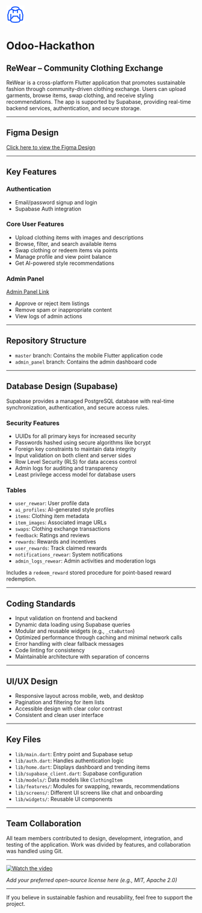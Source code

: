 ![ReWear Logo](https://github.com/JahnviAghera/Odoo-Hackathon/blob/89622941f168e3666a01fcf4d1554793c2384fc5/logo.png)

# Odoo-Hackathon  
## ReWear – Community Clothing Exchange

ReWear is a cross-platform Flutter application that promotes sustainable fashion through community-driven clothing exchange. Users can upload garments, browse items, swap clothing, and receive styling recommendations. The app is supported by Supabase, providing real-time backend services, authentication, and secure storage.

---

## Figma Design  
[Click here to view the Figma Design](https://www.figma.com/design/o2zAh6YwHHJsjGRa7a9N0P/Untitled?t=U34MP37HOgPu9FGG-1)

---

## Key Features

### Authentication  
- Email/password signup and login  
- Supabase Auth integration

### Core User Features  
- Upload clothing items with images and descriptions  
- Browse, filter, and search available items  
- Swap clothing or redeem items via points  
- Manage profile and view point balance  
- Get AI-powered style recommendations

### Admin Panel  
[Admin Panel Link](https://rewearadmin.netlify.app/)
- Approve or reject item listings  
- Remove spam or inappropriate content  
- View logs of admin actions

---

## Repository Structure

- `master` branch: Contains the mobile Flutter application code  
- `admin_panel` branch: Contains the admin dashboard code  

---

## Database Design (Supabase)

Supabase provides a managed PostgreSQL database with real-time synchronization, authentication, and secure access rules.

### Security Features

- UUIDs for all primary keys for increased security  
- Passwords hashed using secure algorithms like bcrypt  
- Foreign key constraints to maintain data integrity  
- Input validation on both client and server sides  
- Row Level Security (RLS) for data access control  
- Admin logs for auditing and transparency  
- Least privilege access model for database users

### Tables

- `user_rewear`: User profile data  
- `ai_profiles`: AI-generated style profiles  
- `items`: Clothing item metadata  
- `item_images`: Associated image URLs  
- `swaps`: Clothing exchange transactions  
- `feedback`: Ratings and reviews  
- `rewards`: Rewards and incentives  
- `user_rewards`: Track claimed rewards  
- `notifications_rewear`: System notifications  
- `admin_logs_rewear`: Admin activities and moderation logs  

Includes a `redeem_reward` stored procedure for point-based reward redemption.

---

## Coding Standards

- Input validation on frontend and backend  
- Dynamic data loading using Supabase queries  
- Modular and reusable widgets (e.g., `_ctaButton`)  
- Optimized performance through caching and minimal network calls  
- Error handling with clear fallback messages  
- Code linting for consistency  
- Maintainable architecture with separation of concerns

---

## UI/UX Design

- Responsive layout across mobile, web, and desktop  
- Pagination and filtering for item lists  
- Accessible design with clear color contrast  
- Consistent and clean user interface  

---

## Key Files

- `lib/main.dart`: Entry point and Supabase setup  
- `lib/auth.dart`: Handles authentication logic  
- `lib/home.dart`: Displays dashboard and trending items  
- `lib/supabase_client.dart`: Supabase configuration  
- `lib/models/`: Data models like `ClothingItem`  
- `lib/features/`: Modules for swapping, rewards, recommendations  
- `lib/screens/`: Different UI screens like chat and onboarding  
- `lib/widgets/`: Reusable UI components

---

## Team Collaboration

All team members contributed to design, development, integration, and testing of the application. Work was divided by features, and collaboration was handled using Git.

---
[![Watch the video](https://img.youtube.com/vi/w0-N4u-KD4g/0.jpg)](https://www.youtube.com/watch?v=w0-N4u-KD4g)


*Add your preferred open-source license here (e.g., MIT, Apache 2.0)*

---

If you believe in sustainable fashion and reusability, feel free to support the project.
